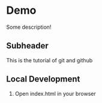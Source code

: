 # Demo

Some description!

## Subheader

This is the tutorial of git and github 

## Local Development

1. Open index.html in your browser
